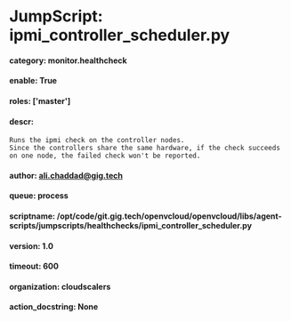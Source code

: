 
# JumpScript: ipmi_controller_scheduler.py
        
#### category: monitor.healthcheck
#### enable: True
#### roles: ['master']
#### descr: 
```
Runs the ipmi check on the controller nodes.
Since the controllers share the same hardware, if the check succeeds on one node, the failed check won't be reported.

```
#### author: ali.chaddad@gig.tech
#### queue: process
#### scriptname: /opt/code/git.gig.tech/openvcloud/openvcloud/libs/agent-scripts/jumpscripts/healthchecks/ipmi_controller_scheduler.py
#### version: 1.0
#### timeout: 600
#### organization: cloudscalers
#### action_docstring: None